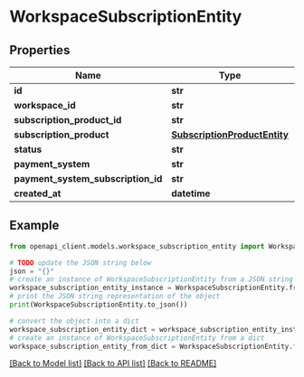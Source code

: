 # WorkspaceSubscriptionEntity


## Properties

Name | Type | Description | Notes
------------ | ------------- | ------------- | -------------
**id** | **str** |  | 
**workspace_id** | **str** |  | 
**subscription_product_id** | **str** |  | 
**subscription_product** | [**SubscriptionProductEntity**](SubscriptionProductEntity.md) |  | 
**status** | **str** |  | 
**payment_system** | **str** |  | 
**payment_system_subscription_id** | **str** |  | 
**created_at** | **datetime** |  | 

## Example

```python
from openapi_client.models.workspace_subscription_entity import WorkspaceSubscriptionEntity

# TODO update the JSON string below
json = "{}"
# create an instance of WorkspaceSubscriptionEntity from a JSON string
workspace_subscription_entity_instance = WorkspaceSubscriptionEntity.from_json(json)
# print the JSON string representation of the object
print(WorkspaceSubscriptionEntity.to_json())

# convert the object into a dict
workspace_subscription_entity_dict = workspace_subscription_entity_instance.to_dict()
# create an instance of WorkspaceSubscriptionEntity from a dict
workspace_subscription_entity_from_dict = WorkspaceSubscriptionEntity.from_dict(workspace_subscription_entity_dict)
```
[[Back to Model list]](../README.md#documentation-for-models) [[Back to API list]](../README.md#documentation-for-api-endpoints) [[Back to README]](../README.md)


